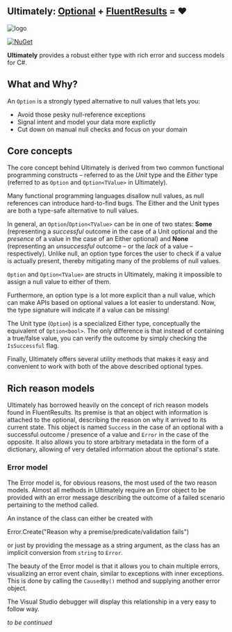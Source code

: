 Ultimately: [Optional](https://github.com/nlkl/Optional) + [FluentResults](https://github.com/altmann/FluentResults) = ❤
-

![logo](https://github.com/silkfire/Ultimately/blob/master/img/logo.png)

[![NuGet](https://img.shields.io/nuget/v/Ultimately.svg)](https://www.nuget.org/packages/Ultimately)

**Ultimately** provides a robust either type with rich error and success models for C#.

## What and Why?

An `Option` is a strongly typed alternative to null values that lets you:

* Avoid those pesky null-reference exceptions
* Signal intent and model your data more explictly
* Cut down on manual null checks and focus on your domain

## Core concepts

The core concept behind Ultimately is derived from two common functional programming constructs – referred to as the *Unit* type and the *Either* type (referred to as `Option` and `Option<TValue>` in Ultimately).

Many functional programming languages disallow null values, as null references can introduce hard-to-find bugs. The Either and the Unit types are both a type-safe alternative to null values.

In general, an `Option`/`Option<TValue>` can be in one of two states: **Some** (representing a *successful* outcome in the case of a Unit optional and the *presence* of a value in the case of an Either optional) and **None** (representing an *unsuccessful* outcome – or the *lack* of a value – respectively). Unlike null, an option type forces the user to check if a value is actually present, thereby mitigating many of the problems of null values.

`Option` and `Option<TValue>` are structs in Ultimately, making it impossible to assign a null value to either of them.

Furthermore, an option type is a lot more explicit than a null value, which can make APIs based on optional values a lot easier to understand. Now, the type signature will indicate if a value can be missing!

The Unit type (`Option`) is a specialized Either type, conceptually the equivalent of `Option<bool>`. The only difference is that instead of containing a true/false value, you can verify the outcome by simply checking the `IsSuccessful` flag.

Finally, Ultimately offers several utility methods that makes it easy and convenient to work with both of the above described optional types.

## Rich reason models

Ultimately has borrowed heavily on the concept of rich reason models found in FluentResults. Its premise is that an object with information is attached to the optional, describing the reason on why it arrived to its current state. This object is named `Success` in the case of an optional with a successful outcome / presence of a value and `Error` in the case of the opposite. It also allows you to store arbitrary metadata in the form of a dictionary, allowing of very detailed information about the optional's state.

### Error model

The Error model is, for obvious reasons, the most used of the two reason models. Almost all methods in Ultimately require an Error object to be provided with an error message describing the outcome of a failed scenario pertaining to the method called.

An instance of the class can either be created with

Error.Create("Reason why a premise/predicate/validation fails")

or just by providing the message as a string argument, as the class has an implicit conversion from `string` to `Error`.

The beauty of the Error model is that it allows you to chain multiple errors, visualizing an error event chain, similar to exceptions with inner exceptions. This is done by calling the `CausedBy()` method and supplying another error object.

The Visual Studio debugger will display this relationship in a very easy to follow way.



*to be continued*
